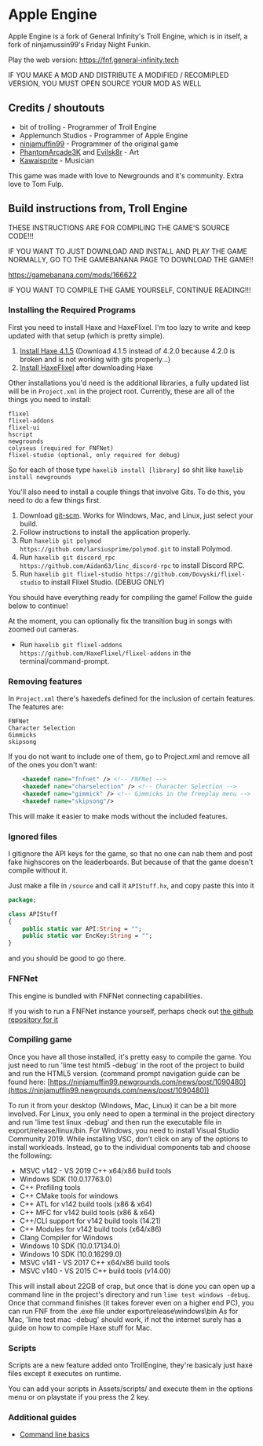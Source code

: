 # Apple Engine
Apple Engine is a fork of General Infinity's Troll Engine, which is in itself, a fork of ninjamussin99's Friday Night Funkin.

Play the web version: https://fnf.general-infinity.tech

IF YOU MAKE A MOD AND DISTRIBUTE A MODIFIED / RECOMIPLED VERSION, YOU MUST OPEN SOURCE YOUR MOD AS WELL

## Credits / shoutouts
- bit of trolling - Programmer of Troll Engine
- Applemunch Studios - Programmer of Apple Engine
- [ninjamuffin99](https://twitter.com/ninja_muffin99) - Programmer of the original game
- [PhantomArcade3K](https://twitter.com/phantomarcade3k) and [Evilsk8r](https://twitter.com/evilsk8r) - Art
- [Kawaisprite](https://twitter.com/kawaisprite) - Musician

This game was made with love to Newgrounds and it's community. Extra love to Tom Fulp.

## Build instructions from, Troll Engine

THESE INSTRUCTIONS ARE FOR COMPILING THE GAME'S SOURCE CODE!!!

IF YOU WANT TO JUST DOWNLOAD AND INSTALL AND PLAY THE GAME NORMALLY, GO TO THE GAMEBANANA PAGE TO DOWNLOAD THE GAME!!

https://gamebanana.com/mods/166622

IF YOU WANT TO COMPILE THE GAME YOURSELF, CONTINUE READING!!!

### Installing the Required Programs

First you need to install Haxe and HaxeFlixel. I'm too lazy to write and keep updated with that setup (which is pretty simple). 
1. [Install Haxe 4.1.5](https://haxe.org/download/version/4.1.5/) (Download 4.1.5 instead of 4.2.0 because 4.2.0 is broken and is not working with gits properly...)
2. [Install HaxeFlixel](https://haxeflixel.com/documentation/install-haxeflixel/) after downloading Haxe

Other installations you'd need is the additional libraries, a fully updated list will be in `Project.xml` in the project root. Currently, these are all of the things you need to install:
```
flixel
flixel-addons
flixel-ui
hscript
newgrounds
colyseus (required for FNFNet)
flixel-studio (optional, only required for debug)
```
So for each of those type `haxelib install [library]` so shit like `haxelib install newgrounds`

You'll also need to install a couple things that involve Gits. To do this, you need to do a few things first.
1. Download [git-scm](https://git-scm.com/downloads). Works for Windows, Mac, and Linux, just select your build.
2. Follow instructions to install the application properly.
3. Run `haxelib git polymod https://github.com/larsiusprime/polymod.git` to install Polymod.
4. Run `haxelib git discord_rpc https://github.com/Aidan63/linc_discord-rpc` to install Discord RPC.
5. Run `haxelib git flixel-studio https://github.com/Dovyski/flixel-studio` to install Flixel Studio. (DEBUG ONLY)

You should have everything ready for compiling the game! Follow the guide below to continue!

At the moment, you can optionally fix the transition bug in songs with zoomed out cameras.
- Run `haxelib git flixel-addons https://github.com/HaxeFlixel/flixel-addons` in the terminal/command-prompt.
### Removing features
In ``Project.xml`` there's haxedefs defined for the inclusion of certain features.
The features are:
```
FNFNet
Character Selection
Gimmicks
skipsong
```
If you do not want to include one of them, go to Project.xml and remove all of the ones you don't want:
```xml
	<haxedef name="fnfnet" /> <!-- FNFNet -->
	<haxedef name="charselection" /> <!-- Character Selection -->
	<haxedef name="gimmick" /> <!-- Gimmicks in the freeplay menu -->
	<haxedef name="skipsong"/>
```
This will make it easier to make mods without the included features.
### Ignored files

I gitignore the API keys for the game, so that no one can nab them and post fake highscores on the leaderboards. But because of that the game
doesn't compile without it.

Just make a file in `/source` and call it `APIStuff.hx`, and copy paste this into it

```haxe
package;

class APIStuff
{
	public static var API:String = "";
	public static var EncKey:String = "";
}

```

and you should be good to go there.
### FNFNet
This engine is bundled with FNFNet connecting capabilities.

If you wish to run a FNFNet instance yourself, perhaps check out [the github repository for it](https://github.com/general-infinity/fnfnet)
### Compiling game

Once you have all those installed, it's pretty easy to compile the game. You just need to run 'lime test html5 -debug' in the root of the project to build and run the HTML5 version. (command prompt navigation guide can be found here: [https://ninjamuffin99.newgrounds.com/news/post/1090480](https://ninjamuffin99.newgrounds.com/news/post/1090480))

To run it from your desktop (Windows, Mac, Linux) it can be a bit more involved. For Linux, you only need to open a terminal in the project directory and run 'lime test linux -debug' and then run the executable file in export/release/linux/bin. For Windows, you need to install Visual Studio Community 2019. While installing VSC, don't click on any of the options to install workloads. Instead, go to the individual components tab and choose the following:
* MSVC v142 - VS 2019 C++ x64/x86 build tools
* Windows SDK (10.0.17763.0)
* C++ Profiling tools
* C++ CMake tools for windows
* C++ ATL for v142 build tools (x86 & x64)
* C++ MFC for v142 build tools (x86 & x64)
* C++/CLI support for v142 build tools (14.21)
* C++ Modules for v142 build tools (x64/x86)
* Clang Compiler for Windows
* Windows 10 SDK (10.0.17134.0)
* Windows 10 SDK (10.0.16299.0)
* MSVC v141 - VS 2017 C++ x64/x86 build tools
* MSVC v140 - VS 2015 C++ build tools (v14.00)

This will install about 22GB of crap, but once that is done you can open up a command line in the project's directory and run `lime test windows -debug`. Once that command finishes (it takes forever even on a higher end PC), you can run FNF from the .exe file under export\release\windows\bin
As for Mac, 'lime test mac -debug' should work, if not the internet surely has a guide on how to compile Haxe stuff for Mac.
### Scripts
Scripts are a new feature added onto TrollEngine, they're basicaly just haxe files except it executes on runtime.

You can add your scripts in Assets/scripts/ and execute them in the options menu or on playstate if you press the 2 key.
### Additional guides

- [Command line basics](https://ninjamuffin99.newgrounds.com/news/post/1090480)
